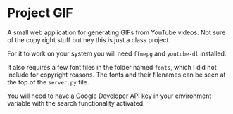 # Project GIF

A small web application for generating GIFs from YouTube videos. Not sure of the copy right stuff but hey this is just a class project.

For it to work on your system you will need `ffmepg` and `youtube-dl` installed.

It also requires a few font files in the folder named `fonts`, which I did not include for copyright reasons. The fonts and their filenames can be seen at the top of the `server.py` file.

You will need to have a Google Developer API key in your environment variable with the search functionality activated.